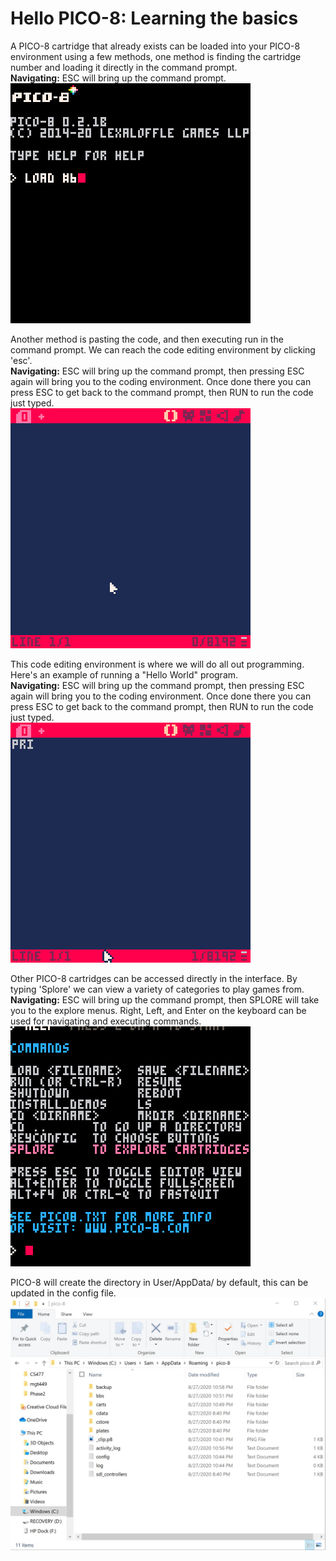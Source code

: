 # Hello PICO-8: Learning the basics

A PICO-8 cartridge that already exists can be loaded into your PICO-8 environment using a few methods, one method is finding the cartridge number and loading it directly in the command prompt.  
**Navigating:** ESC will bring up the command prompt.  
![Loading a cartridge into the PICO-8 Interface by typing 'LOAD #-----', the cartridge is #60520 and it is a tetris based game](https://github.com/surelysam/CS477/blob/master/Images/PICO8_01.gif)

Another method is pasting the code, and then executing run in the command prompt. We can reach the code editing environment by clicking 'esc'.  
**Navigating:** ESC will bring up the command prompt, then pressing ESC again will bring you to the coding environment. Once done there you can press ESC to get back to the command prompt, then RUN to run the code just typed.  
![Pasting code from a cartridge into the PICO-8 Interface, the cartridge is a minesweeper type game](https://github.com/surelysam/CS477/blob/master/Images/PICO8_02.gif)

This code editing environment is where we will do all out programming. Here's an example of running a "Hello World" program.  
**Navigating:** ESC will bring up the command prompt, then pressing ESC again will bring you to the coding environment. Once done there you can press ESC to get back to the command prompt, then RUN to run the code just typed.  
![user types "Print ('hello sam')" into the PICO-8 Interface and then runs the code to get the message back](https://github.com/surelysam/CS477/blob/master/Images/PICO8_03.gif)

Other PICO-8 cartridges can be accessed directly in the interface. By typing 'Splore' we can view a variety of categories to play games from.  
**Navigating:** ESC will bring up the command prompt, then SPLORE will take you to the explore menus. Right, Left, and Enter on the keyboard can be used for navigating and executing commands.  
![user types 'Splore' into the PICO-8 Interface, cycles through 'Featured', 'W-I-P', 'Collaboration', 'Jam' listings](https://github.com/surelysam/CS477/blob/master/Images/PICO8_04.gif)

PICO-8 will create the directory in User/AppData/ by default, this can be updated in the config file.  
![Shows the file location on a windows machine for the PICO-8 directories, default location in app data](https://github.com/surelysam/CS477/blob/master/Images/PICO8_05.jpg)
